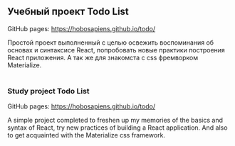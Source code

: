 ## Учебный проект Todo List

GitHub pages: https://hobosapiens.github.io/todo/

Простой проект выполненный с целью освежить воспоминания об основах и синтаксисе React, попробовать новые практики построения React приложения. 
А так же для знакомста с css фремворком Materialize.
<br />
<br />
### Study project Todo List

GitHub pages: https://hobosapiens.github.io/todo/

A simple project completed to freshen up my memories of the basics and syntax of React, try new practices of building a React application. 
And also to get acquainted with the Materialize css framework.